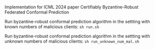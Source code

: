 Implementation for ICML 2024 paper Certifiably Byzantine-Robust Federated Conformal Prediction

Run byzantine-robust conformal prediction algorithm in the settting with known numbers of malicious clients: ``sh run.sh``

Run byzantine-robust conformal prediction algorithm in the settting with unknown numbers of malicious clients: ``sh run_unknown_num_mal.sh``

